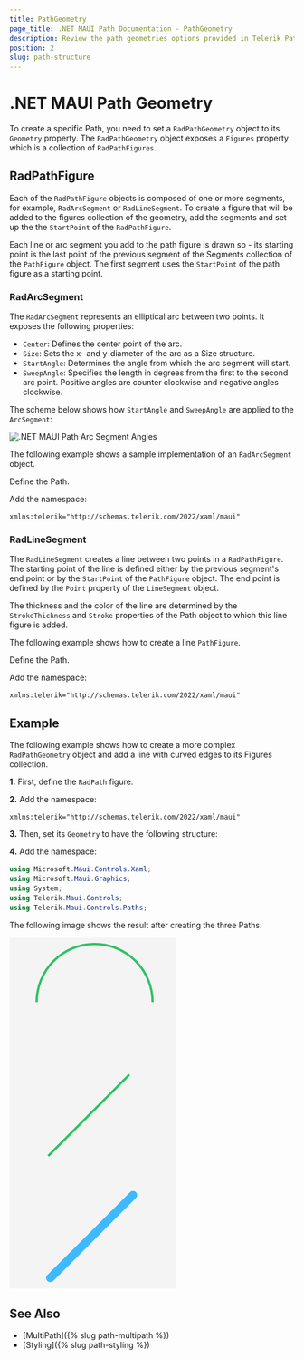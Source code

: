 ```yaml
---
title: PathGeometry
page_title: .NET MAUI Path Documentation - PathGeometry
description: Review the path geometries options provided in Telerik Path for .NET MAUI.
position: 2
slug: path-structure
---
```


# .NET MAUI Path Geometry

To create a specific Path, you need to set a `RadPathGeometry` object to its `Geometry` property. The `RadPathGeometry` object exposes a `Figures` property which is a collection of `RadPathFigures`.

## RadPathFigure

Each of the `RadPathFigure` objects is composed of one or more segments, for example, `RadArcSegment` or `RadLineSegment`. To create a figure that will be added to the figures collection of the geometry, add the segments and set up the the `StartPoint` of the `RadPathFigure`.

Each line or arc segment you add to the path figure is drawn so - its starting point is the last point of the previous segment of the Segments collection of the `PathFigure` object. The first segment uses the `StartPoint` of the path figure as a starting point.

### RadArcSegment

The `RadArcSegment` represents an elliptical arc between two points. It exposes the following properties:

* `Center`: Defines the center point of the arc.
* `Size`: Sets the x- and y-diameter of the arc as a Size structure.
* `StartAngle`: Determines the angle from which the arc segment will start.
* `SweepAngle`: Specifies the length in degrees from the first to the second arc point. Positive angles are counter clockwise and negative angles clockwise.

The scheme below shows how `StartAngle` and `SweepAngle` are applied to the `ArcSegment`:

![.NET MAUI Path Arc Segment Angles](images/path_arcsegment_scheme.png)

The following example shows a sample implementation of an `RadArcSegment` object.

Define the Path.

<snippet id='path-geometry-simplearc-xaml' />

Add the namespace:

```XAML
xmlns:telerik="http://schemas.telerik.com/2022/xaml/maui"
```

### RadLineSegment

The `RadLineSegment` creates a line between two points in a `RadPathFigure`. The starting point of the line is defined either by the previous segment's end point or by the `StartPoint` of the `PathFigure` object. The end point is defined by the `Point` property of the `LineSegment` object.

The thickness and the color of the line are determined by the `StrokeThickness` and `Stroke` properties of the Path object to which this line figure is added.

The following example shows how to create a line `PathFigure`.

Define the Path.

<snippet id='path-geometry-simpleline-xaml' />

Add the namespace:

```XAML
xmlns:telerik="http://schemas.telerik.com/2022/xaml/maui"
```

## Example

The following example shows how to create a more complex `RadPathGeometry` object and add a line with curved edges to its Figures collection.

**1.** First, define the `RadPath` figure:

<snippet id='path-geometry-customline-xaml' />

**2.** Add the namespace:

```XAML
xmlns:telerik="http://schemas.telerik.com/2022/xaml/maui"
```

**3.** Then, set its `Geometry` to have the following structure:

<snippet id='path-geometry-customline-segment' />

**4.** Add the namespace:

 ```C#
using Microsoft.Maui.Controls.Xaml;
using Microsoft.Maui.Graphics;
using System;
using Telerik.Maui.Controls;
using Telerik.Maui.Controls.Paths;
 ```

The following image shows the result after creating the three Paths:

![.NET MAUI Path Geometry](images/path_geometry.png)

## See Also

- [MultiPath]({% slug path-multipath %})
- [Styling]({% slug path-styling %})
